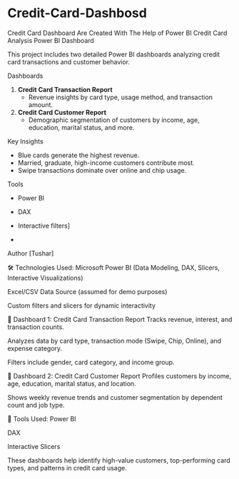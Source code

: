 # Credit-Card-Dashbosd
Credit Card Dashboard Are Created With The Help of Power BI
 Credit Card Analysis Power BI Dashboard

This project includes two detailed Power BI dashboards analyzing credit card transactions and customer behavior.

 Dashboards
1. **Credit Card Transaction Report**
   - Revenue insights by card type, usage method, and transaction amount.
2. **Credit Card Customer Report**
   - Demographic segmentation of customers by income, age, education, marital status, and more.

 Key Insights
- Blue cards generate the highest revenue.
- Married, graduate, high-income customers contribute most.
- Swipe transactions dominate over online and chip usage.

 Tools
- Power BI
- DAX
- Interactive filters]

- 
 Author
[Tushar]

🛠 Technologies Used:
Microsoft Power BI (Data Modeling, DAX, Slicers, Interactive Visualizations)

Excel/CSV Data Source (assumed for demo purposes)

Custom filters and slicers for dynamic interactivity

🔹 Dashboard 1: Credit Card Transaction Report
Tracks revenue, interest, and transaction counts.

Analyzes data by card type, transaction mode (Swipe, Chip, Online), and expense category.

Filters include gender, card category, and income group.

🔹 Dashboard 2: Credit Card Customer Report
Profiles customers by income, age, education, marital status, and location.

Shows weekly revenue trends and customer segmentation by dependent count and job type.

💼 Tools Used:
Power BI

DAX

Interactive Slicers

These dashboards help identify high-value customers, top-performing card types, and patterns in credit card usage.




